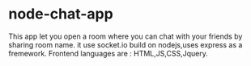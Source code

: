 # node-chat-app
This app let you open a room where you can chat with your friends by sharing room name.
it use socket.io
build on nodejs,uses express as a fremework.
Frontend languages are : HTML,JS,CSS,Jquery.
